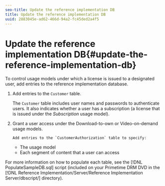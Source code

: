 ```yaml
---
seo-title: Update the reference implementation DB
title: Update the reference implementation DB
uuid: 2883045e-ad62-466d-94a2-fc45ded2a4f5
---
```


# Update the reference implementation DB{#update-the-reference-implementation-db}

To control usage models under which a license is issued to a designated user, add entries to the reference implementation database. 

1. Add entries to the `Customer` table.

   The `Customer` table includes user names and passwords to authenticate users. It also indicates whether a user has a subscription (a license that is issued under the *Subscription* usage model). 

1. Grant a user access under the Download-to-own or Video-on-demand usage models.

       Add entries to the `CustomerAuthorization` table to specify:

    * The usage model 
    * Each segment of content that a user can access

For more information on how to populate each table, see the [!DNL PopulateSampleDB.sql] script (included on your Primetime DRM DVD in the [!DNL Reference Implementation/Server/Reference Implementation Server/dbscript/] directory). 
